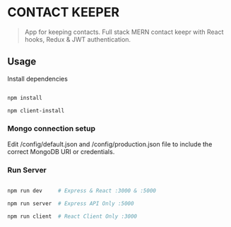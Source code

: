 # CONTACT KEEPER


> App for keeping contacts.
> Full stack MERN contact keepr with React hooks, Redux & JWT authentication.



## Usage



Install dependencies



```bash

npm install

npm client-install

```



### Mongo connection setup



Edit /config/default.json and /config/production.json  file to include the correct MongoDB URI or credentials.



### Run Server



```bash

npm run dev     # Express & React :3000 & :5000

npm run server  # Express API Only :5000

npm run client  # React Client Only :3000

```


